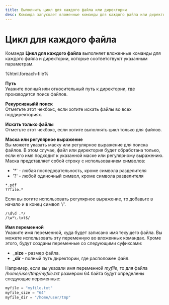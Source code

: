 ```yaml
---
title: Выполнить цикл для каждого файла или директории
desc: Команда запускает вложенные команды для каждого файла или директории.
---
```

# Цикл для каждого файла

Команда **Цикл для каждого файла** выполняет вложенные команды для каждого файла и директории, которые соответствуют указанным параметрам.

%html.foreach-file%

**Путь**  
Укажите полный или относительный путь к директории, где производится поиск файлов.

**Рекурсивныйй поиск**  
Отметьте этот чекбокс, если хотите искать файлы во всех поддиректориях.

**Искать только файлы**  
Отметьте этот чекбокс, если хотите выполнять цикл только для файлов.

**Маска или регулярное выражение**  
Вы можете указать маску или регулярное выражение для поиска файлов. В этом случае, файл или директория будет обработана только, если его имя подходит к указанной маске или регулярному выражению.
Маска представляет собой строку с использованием символов:

* '\*' - любая последовательность, кроме символа разделителя
* '?' - любой одиночный символ, кроме символа разделителя

``` text
*.pdf  
??file.*
```

Если вы хотите использовать регулярное выражение, то добавьте в начало и в конец символ '/'.

``` text
/\d\d .*/
/\w*\.txt$/
```

**Имя переменной**  
Укажите имя переменной, куда будет записано имя текущего файла. Вы можете использовать эту переменную во вложенных командах. Кроме этого, будут созданы переменные со следующими суфиксами:

* **_size** - размер файла.
* **_dir** - полный путь директории, где расположен файл.

Например, если вы указали имя переменной *myfile*, то для файла */home/user/tmp/myfile.txt* размером 64 байта будут определены следующие переменные:

``` go
myfile = "myfile.txt"
myfile_size = "64"
myfile_dir = "/home/user/tmp"
```
